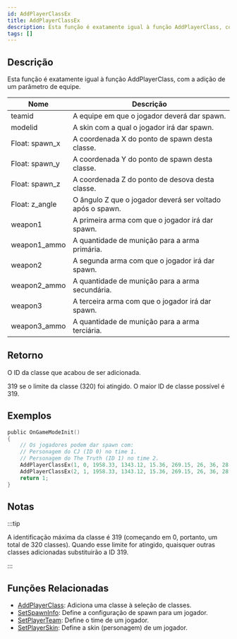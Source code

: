 ```yaml
---
id: AddPlayerClassEx
title: AddPlayerClassEx
description: Esta função é exatamente igual à função AddPlayerClass, com a adição de um parâmetro de equipe.
tags: []
---
```


## Descrição

Esta função é exatamente igual à função AddPlayerClass, com a adição de um parâmetro de equipe.

| Nome           | Descrição                                                 |
| -------------- | --------------------------------------------------------- |
| teamid         | A equipe em que o jogador deverá dar spawn.               |
| modelid        | A skin com a qual o jogador irá dar spawn.                |
| Float: spawn_x | A coordenada X do ponto de spawn desta classe.            |
| Float: spawn_y | A coordenada Y do ponto de spawn desta classe.            |
| Float: spawn_z | A coordenada Z do ponto de desova desta classe.           |
| Float: z_angle | O ângulo Z que o jogador deverá ser voltado após o spawn. |
| weapon1        | A primeira arma com que o jogador irá dar spawn.          |
| weapon1_ammo   | A quantidade de munição para a arma primária.             |
| weapon2        | A segunda arma com que o jogador irá dar spawn.           |
| weapon2_ammo   | A quantidade de munição para a arma secundária.           |
| weapon3        | A terceira arma com que o jogador irá dar spawn.          |
| weapon3_ammo   | A quantidade de munição para a arma terciária.            |

## Retorno

O ID da classe que acabou de ser adicionada.

319 se o limite da classe (320) foi atingido. O maior ID de classe possível é 319.

## Exemplos

```c
public OnGameModeInit()
{
    // Os jogadores podem dar spawn com:
    // Personagem do CJ (ID 0) no time 1.
    // Personagem do The Truth (ID 1) no time 2.
    AddPlayerClassEx(1, 0, 1958.33, 1343.12, 15.36, 269.15, 26, 36, 28, 150, 0, 0); // CJ
    AddPlayerClassEx(2, 1, 1958.33, 1343.12, 15.36, 269.15, 26, 36, 28, 150, 0, 0); // The Truth
    return 1;
}
```

## Notas

:::tip

A identificação máxima da classe é 319 (começando em 0, portanto, um total de 320 classes). Quando esse limite for atingido, quaisquer outras classes adicionadas substituirão a ID 319.

:::

## Funções Relacionadas

- [AddPlayerClass](../functions/AddPlayerClass.md): Adiciona uma classe à seleção de classes.
- [SetSpawnInfo](../functions/SetSpawnInfo.md): Define a configuração de spawn para um jogador.
- [SetPlayerTeam](../functions/SetPlayerTeam.md): Define o time de um jogador.
- [SetPlayerSkin](../functions/SetPlayerSkin.md): Define a skin (personagem) de um jogador.
